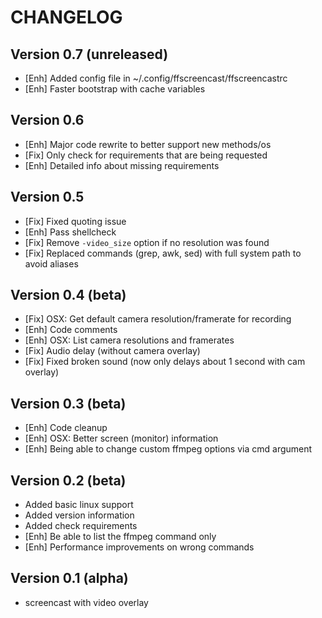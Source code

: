CHANGELOG
=========

Version 0.7 (unreleased)
-----------

- [Enh] Added config file in ~/.config/ffscreencast/ffscreencastrc
- [Enh] Faster bootstrap with cache variables


Version 0.6
-----------

- [Enh] Major code rewrite to better support new methods/os
- [Fix] Only check for requirements that are being requested
- [Enh] Detailed info about missing requirements

Version 0.5
-----------

- [Fix] Fixed quoting issue
- [Enh] Pass shellcheck
- [Fix] Remove `-video_size` option if no resolution was found
- [Fix] Replaced commands (grep, awk, sed) with full system path to avoid aliases

Version 0.4 (beta)
-----------

- [Fix] OSX: Get default camera resolution/framerate for recording
- [Enh] Code comments
- [Enh] OSX: List camera resolutions and framerates
- [Fix] Audio delay (without camera overlay)
- [Fix] Fixed broken sound (now only delays about 1 second with cam overlay)

Version 0.3 (beta)
-----------

- [Enh] Code cleanup
- [Enh] OSX: Better screen (monitor) information
- [Enh] Being able to change custom ffmpeg options via cmd argument

Version 0.2 (beta)
-----------

- Added basic linux support
- Added version information
- Added check requirements
- [Enh] Be able to list the ffmpeg command only
- [Enh] Performance improvements on wrong commands

Version 0.1 (alpha)
-----------

- screencast with video overlay

